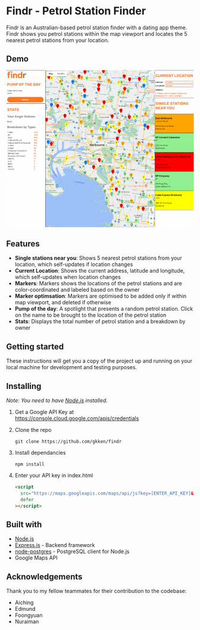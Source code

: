 # Findr - Petrol Station Finder

Findr is an Australian-based petrol station finder with a dating app theme. Findr shows you petrol stations within the map viewport and locates the 5 nearest petrol stations from your location.

## Demo

![findr demo](./findrDemo.gif)

## Features

- **Single stations near you**: Shows 5 nearest petrol stations from your location, which self-updates if location changes
- **Current Location**: Shows the current address, latitude and longitude, which self-updates when location changes
- **Markers**: Markers shows the locations of the petrol stations and are color-coordinated and labeled based on the owner
- **Marker optimsation**: Markers are optimised to be added only if within map viewport, and deleted if otherwise
- **Pump of the day**: A spotlight that presents a random petrol station. Click on the name to be brought to the location of the petrol station
- **Stats**: Displays the total number of petrol station and a breakdown by owner

## Getting started

These instructions will get you a copy of the project up and running on your local machine for development and testing purposes.

## Installing

_Note: You need to have [Node.js](https://nodejs.dev/) installed._

1. Get a Google API Key at https://console.cloud.google.com/apis/credentials

2. Clone the repo

   ```
   git clone https://github.com/gkken/findr
   ```

3. Install dependancies

   ```
   npm install
   ```

4. Enter your API key in index.html
   ```html
   <script
     src="https://maps.googleapis.com/maps/api/js?key=[ENTER_API_KEY]&callback=initMap&v=weekly"
     defer
   ></script>
   ```

## Built with

- [Node.js](https://nodejs.dev/)
- [Express.js](https://expressjs.com/) - Backend framework
- [node-postgres](https://github.com/brianc/node-postgres) - PostgreSQL client for Node.js
- Google Maps API

## Acknowledgements

Thank you to my fellow teammates for their contribution to the codebase:

- Aiching
- Edmund
- Foongyuan
- Nuraiman
